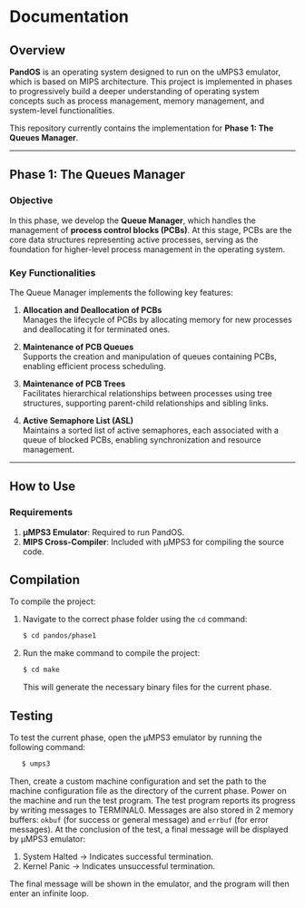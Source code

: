 # Documentation

## Overview

**PandOS** is an operating system designed to run on the uMPS3 emulator, which is based on MIPS architecture. This project is implemented in phases to progressively build a deeper understanding of operating system concepts such as process management, memory management, and system-level functionalities.

This repository currently contains the implementation for **Phase 1: The Queues Manager**.

---

## Phase 1: The Queues Manager

### Objective

In this phase, we develop the **Queue Manager**, which handles the management of **process control blocks (PCBs)**. At this stage, PCBs are the core data structures representing active processes, serving as the foundation for higher-level process management in the operating system.

### Key Functionalities

The Queue Manager implements the following key features:

1. **Allocation and Deallocation of PCBs**  
   Manages the lifecycle of PCBs by allocating memory for new processes and deallocating it for terminated ones.

2. **Maintenance of PCB Queues**  
   Supports the creation and manipulation of queues containing PCBs, enabling efficient process scheduling.

3. **Maintenance of PCB Trees**  
   Facilitates hierarchical relationships between processes using tree structures, supporting parent-child relationships and sibling links.

4. **Active Semaphore List (ASL)**  
   Maintains a sorted list of active semaphores, each associated with a queue of blocked PCBs, enabling synchronization and resource management.

---

## How to Use

### Requirements

1. **µMPS3 Emulator**: Required to run PandOS.
2. **MIPS Cross-Compiler**: Included with µMPS3 for compiling the source code.

## Compilation

To compile the project:

1. Navigate to the correct phase folder using the `cd` command:
   ```bash
   $ cd pandos/phase1
   ```
2. Run the make command to compile the project:
   ```bash
   $ cd make
   ```
   This will generate the necessary binary files for the current phase.

## Testing

To test the current phase, open the µMPS3 emulator by running the following command:

```bash
   $ umps3
```

Then, create a custom machine configuration and set the path to the machine configuration file as the directory of the current phase. Power on the machine and run the test program. The test program reports its progress by writing messages to TERMINAL0. Messages are also stored in 2 memory buffers: `okbuf` (for success or general message) and `errbuf` (for error messages). At the conclusion of the test, a final message will be displayed by µMPS3 emulator:

1. System Halted → Indicates successful termination.
2. Kernel Panic → Indicates unsuccessful termination.

The final message will be shown in the emulator, and the program will then enter an infinite loop.
